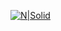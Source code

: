 
[![N|Solid](https://raw.githubusercontent.com/HugoRdet/HugoRdet/b95d638c5919aaf82552689e27d40f2838e5dbee/Hugo%20Riffaud.svg)](https://raw.githubusercontent.com/HugoRdet/HugoRdet/b95d638c5919aaf82552689e27d40f2838e5dbee/Hugo%20Riffaud.svg)



<!--
**HugoRdet/HugoRdet** is a ✨ _special_ ✨ repository because its `README.md` (this file) appears on your GitHub profile.

Here are some ideas to get you started:

- 🔭 I’m currently working on ...
- 🌱 I’m currently learning ...
- 👯 I’m looking to collaborate on ...
- 🤔 I’m looking for help with ...
- 💬 Ask me about ...
- 📫 How to reach me: ...
- 😄 Pronouns: ...
- ⚡ Fun fact: ...
-->
